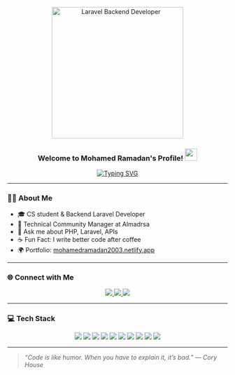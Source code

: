 <p align="center">
  <img src="https://media.giphy.com/media/qgQUggAC3Pfv687qPC/giphy.gif" width="300" alt="Laravel Backend Developer" />
</p>

<h3 align="center">
  Welcome to Mohamed Ramadan's Profile! <img src="https://media.giphy.com/media/hvRJCLFzcasrR4ia7z/giphy.gif" width="28">
</h3>

<div align="center">
  <a href="https://github.com/DenverCoder1/readme-typing-svg">
    <img src="https://readme-typing-svg.herokuapp.com/?lines=Backend%20Laravel%20Developer;Always%20learning%20new%20things&center=true&width=500&height=45&color=f75c7e&vCenter=true&size=22" alt="Typing SVG">
  </a>
</div>

---

### 👨‍💻 About Me

- 🎓 CS student & Backend Laravel Developer  
- 🏢 Technical Community Manager at Almadrsa  
- 💬 Ask me about PHP, Laravel, APIs  
- ☕ Fun Fact: I write better code after coffee  
- 🌍 Portfolio: [mohamedramadan2003.netlify.app](https://mohamedramadan2003.netlify.app)

---

### 🌐 Connect with Me

<p align="center">
  <a href="https://wa.me/201064234874" target="_blank">
    <img src="https://img.shields.io/badge/WhatsApp-25D366?style=for-the-badge&logo=whatsapp&logoColor=white" />
  </a>
  <a href="mailto:mohamed.ramadan2003@gmail.com" target="_blank">
    <img src="https://img.shields.io/badge/Gmail-D14836?style=for-the-badge&logo=gmail&logoColor=white" />
  </a>
  <a href="https://github.com/mohamedramadan2003" target="_blank">
    <img src="https://img.shields.io/badge/GitHub-181717?style=for-the-badge&logo=github&logoColor=white" />
  </a>
</p>

---

### 💻 Tech Stack

<p align="center">
  <img src="https://img.shields.io/badge/-PHP-777BB4?style=flat-square&logo=php&logoColor=white" />
  <img src="https://img.shields.io/badge/-Laravel-FF2D20?style=flat-square&logo=laravel&logoColor=white" />
  <img src="https://img.shields.io/badge/-JavaScript-F7DF1E?style=flat-square&logo=javascript&logoColor=black" />
  <img src="https://img.shields.io/badge/-Bootstrap-7952B3?style=flat-square&logo=bootstrap&logoColor=white" />
  <img src="https://img.shields.io/badge/-HTML5-E34F26?style=flat-square&logo=html5&logoColor=white" />
  <img src="https://img.shields.io/badge/-CSS3-1572B6?style=flat-square&logo=css3&logoColor=white" />
  <img src="https://img.shields.io/badge/-MySQL-4479A1?style=flat-square&logo=mysql&logoColor=white" />
  <img src="https://img.shields.io/badge/-Git-F05032?style=flat-square&logo=git&logoColor=white" />
  <img src="https://img.shields.io/badge/-GitHub-181717?style=flat-square&logo=github&logoColor=white" />
  <img src="https://img.shields.io/badge/-VS%20Code-007ACC?style=flat-square&logo=visual-studio-code&logoColor=white" />
</p>

---

> _“Code is like humor. When you have to explain it, it’s bad.” — Cory House_

